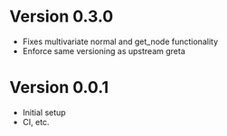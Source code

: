 # Version 0.3.0

* Fixes multivariate normal and get_node functionality
* Enforce same versioning as upstream greta

# Version 0.0.1

* Initial setup
* CI, etc.
